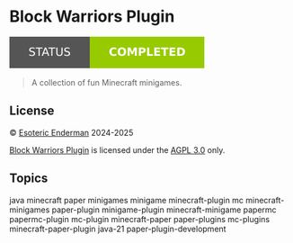 # Block Warriors Plugin

[![Project Status: Completed](./assets/images/badges/status.svg)](./)

> A collection of fun Minecraft minigames.

## License

&copy; [Esoteric Enderman](https://enderman.dev) 2024-2025

[Block Warriors Plugin](/) is licensed under the [AGPL 3.0](./LICENSE) only.

## Topics

java minecraft paper minigames minigame minecraft-plugin mc minecraft-minigames paper-plugin minigame-plugin minecraft-minigame papermc papermc-plugin mc-plugin minecraft-paper paper-plugins mc-plugins minecraft-paper-plugin java-21 paper-plugin-development
